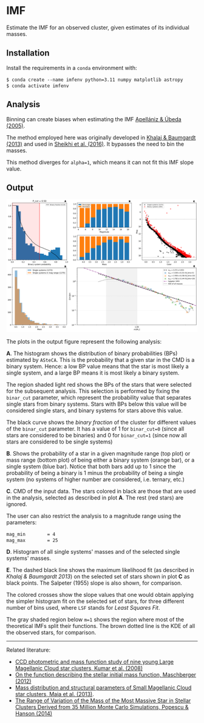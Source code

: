 # IMF

Estimate the IMF for an observed cluster, given estimates of its individual masses.

## Installation

Install the requirements in a `conda` environment with:

```
$ conda create --name imfenv python=3.11 numpy matplotlib astropy
$ conda activate imfenv
```

## Analysis

Binning can create biases when estimating the IMF [Apellániz & Úbeda (2005)](https://ui.adsabs.harvard.edu/abs/2005ApJ...629..873M/abstract).

The method employed here was originally developed in [Khalaj & Baumgardt
(2013)](https://academic.oup.com/mnras/article/434/4/3236/960889) and used in 
[Sheikhi et al. (2016)](https://academic.oup.com/mnras/article/457/1/1028/989829). It bypasses the need to bin the masses.

This method diverges for `alpha=1`, which means it can not fit this IMF slope value.


## Output

![Alt text](output.png?raw=true)

The plots in the output figure represent the following analysis:

**A**.
The histogram shows the distribution of binary probabilities (BPs) estimated by
`ASteCA`. This is the probability that a given star in the CMD is a binary
system. Hence: a low BP value means that the star is most likely a single
system, and a large BP means it is most likely a binary system.

The region shaded light red shows the BPs of the stars that were selected for
the subsequent analysis. This selection is performed by fixing the `binar_cut`
parameter, which represent the probability value that separates single stars
from binary systems. Stars with BPs below this value will be considered
single stars, and binary systems for stars above this value.

The black curve shows the *binary fraction* of the cluster for different values
of the `binar_cut` parameter. It has a value of 1 for `binar_cut=0` (since all
stars are considered to be binaries) and 0 for `binar_cut=1` (since now all
stars are considered to be single systems)

**B**.
Shows the probability of a star in a given magnitude range (top plot) or mass
range (bottom plot) of being either a binary system (orange bar), or a single
system (blue bar). Notice that both bars add up to 1 since the probability of
being a binary is 1 minus the probability of being a single system (no systems
of higher number are considered, i.e. ternary, etc.)

**C**.
CMD of the input data. The stars colored in black are those that are used in the
analysis, selected as described in plot **A**. The rest (red stars) are
ignored.

The user can also restrict the analysis to a magnitude range using the parameters:

    mag_min        = 4
    mag_max        = 25


**D**.
Histogram of all single systems' masses and of the selected single systems' masses.

**E**.
The dashed black line shows the maximum likelihood fit (as described in
*Khalaj & Baumgardt 2013*) on the selected set of stars shown in plot **C** as
black points. The Salpeter (1955) slope is also shown, for comparison.

The colored crosses show the slope values that one would obtain applying the
simpler histogram fit on the selected set of stars, for three different number
of bins used, where `LSF` stands for *Least Squares Fit*.

The gray shaded region below `m=1` shows the region where most of the
theoretical IMFs split their functions. The brown dotted line is the KDE of all
the observed stars, for comparison.



--------------------------------------------------------------------
Related literature:

- [CCD photometric and mass function study of nine young Large Magellanic Cloud star clusters, Kumar et al. (2008)](http://mnras.oxfordjournals.org/content/386/3/1380.full)
- [On the function describing the stellar initial mass function, Maschberger  (2012)](http://arxiv.org/abs/1212.0939)
- [Mass distribution and structural parameters of Small Magellanic Cloud star clusters, Maia et al. (2013)](http://adsabs.harvard.edu/abs/2013arXiv1310.5934M).
- [The Range of Variation of the Mass of the Most Massive Star in Stellar Clusters Derived from 35 Million Monte Carlo Simulations, Popescu & Hanson (2014)](http://adsabs.harvard.edu/abs/2014ApJ...780...27P)